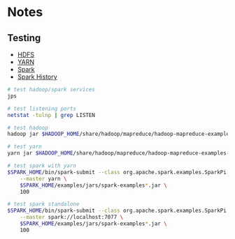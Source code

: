 # Notes

## Testing

* [HDFS](http://localhost:9870)
* [YARN](http://localhost:8088)
* [Spark](http://localhost:8080)
* [Spark History](http://localhost:18080)

```bash
# test hadoop/spark services
jps

# test listening ports
netstat -tulnp | grep LISTEN

# test hadoop
hadoop jar $HADOOP_HOME/share/hadoop/mapreduce/hadoop-mapreduce-examples-*.jar pi 5 10

# test yarn
yarn jar $HADOOP_HOME/share/hadoop/mapreduce/hadoop-mapreduce-examples-*.jar pi 1 50

# test spark with yarn
$SPARK_HOME/bin/spark-submit --class org.apache.spark.examples.SparkPi \
    --master yarn \
    $SPARK_HOME/examples/jars/spark-examples*.jar \
    100

# test spark standalone
$SPARK_HOME/bin/spark-submit --class org.apache.spark.examples.SparkPi \
    --master spark://localhost:7077 \
    $SPARK_HOME/examples/jars/spark-examples*.jar \
    100
```